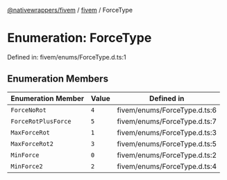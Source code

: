 [@nativewrappers/fivem](../../README.md) / [fivem](../README.md) / ForceType

# Enumeration: ForceType

Defined in: fivem/enums/ForceType.d.ts:1

## Enumeration Members

| Enumeration Member | Value | Defined in |
| ------ | ------ | ------ |
| <a id="forcenorot"></a> `ForceNoRot` | `4` | fivem/enums/ForceType.d.ts:6 |
| <a id="forcerotplusforce"></a> `ForceRotPlusForce` | `5` | fivem/enums/ForceType.d.ts:7 |
| <a id="maxforcerot"></a> `MaxForceRot` | `1` | fivem/enums/ForceType.d.ts:3 |
| <a id="maxforcerot2"></a> `MaxForceRot2` | `3` | fivem/enums/ForceType.d.ts:5 |
| <a id="minforce"></a> `MinForce` | `0` | fivem/enums/ForceType.d.ts:2 |
| <a id="minforce2"></a> `MinForce2` | `2` | fivem/enums/ForceType.d.ts:4 |
